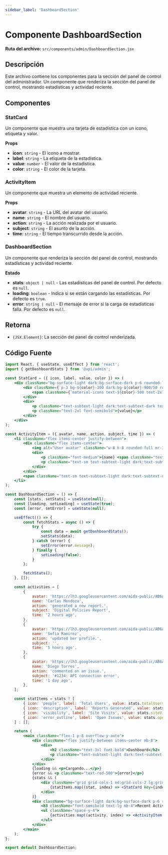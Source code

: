 ```yaml
---
sidebar_label: 'DashboardSection'
---
```


# Componente DashboardSection

**Ruta del archivo:** `src/components/admin/DashboardSection.jsx`

## Descripción

Este archivo contiene los componentes para la sección del panel de control del administrador. Un componente que renderiza la sección del panel de control, mostrando estadísticas y actividad reciente.

## Componentes

### StatCard

Un componente que muestra una tarjeta de estadística con un icono, etiqueta y valor.

**Props**

- **icon**: `string` - El icono a mostrar.
- **label**: `string` - La etiqueta de la estadística.
- **value**: `number` - El valor de la estadística.
- **color**: `string` - El color de la tarjeta.

### ActivityItem

Un componente que muestra un elemento de actividad reciente.

**Props**

- **avatar**: `string` - La URL del avatar del usuario.
- **name**: `string` - El nombre del usuario.
- **action**: `string` - La acción realizada por el usuario.
- **subject**: `string` - El asunto de la acción.
- **time**: `string` - El tiempo transcurrido desde la acción.

### DashboardSection

Un componente que renderiza la sección del panel de control, mostrando estadísticas y actividad reciente.

**Estado**

- **stats**: `object | null` - Las estadísticas del panel de control. Por defecto es `null`.
- **loading**: `boolean` - Indica si se están cargando las estadísticas. Por defecto es `true`.
- **error**: `string | null` - El mensaje de error si la carga de estadísticas falla. Por defecto es `null`.

## Retorna

- `{JSX.Element}`: La sección del panel de control renderizada.

## Código Fuente

```jsx
import React, { useState, useEffect } from 'react';
import { getDashboardStats } from '@api/admin';

const StatCard = ({ icon, label, value, color }) => (
    <div className="bg-surface-light dark:bg-surface-dark p-6 rounded-lg shadow-sm flex items-center">
        <div className={`p-3 bg-${color}-100 dark:bg-${color}-900/50 rounded-lg mr-4`}>
            <span className={`material-icons text-${color}-500 text-2xl`}>{icon}</span>
        </div>
        <div>
            <p className="text-subtext-light dark:text-subtext-dark text-sm">{label}</p>
            <p className="text-2xl font-semibold">{value}</p>
        </div>
    </div>
);

const ActivityItem = ({ avatar, name, action, subject, time }) => (
    <li className="flex items-center justify-between">
        <div className="flex items-center">
            <img alt="User avatar" className="w-8 h-8 rounded-full mr-3" src={avatar} />
            <div>
                <p className="font-medium">{name} <span className="text-subtext-light dark:text-subtext-dark font-normal">{action}</span></p>
                <p className="text-sm text-subtext-light dark:text-subtext-dark">{subject}</p>
            </div>
        </div>
        <span className="text-sm text-subtext-light dark:text-subtext-dark">{time}</span>
    </li>
);

const DashboardSection = () => {
    const [stats, setStats] = useState(null);
    const [loading, setLoading] = useState(true);
    const [error, setError] = useState(null);

    useEffect(() => {
        const fetchStats = async () => {
            try {
                const data = await getDashboardStats();
                setStats(data);
            } catch (error) {
                setError(error.message);
            } finally {
                setLoading(false);
            }
        };

        fetchStats();
    }, []);

    const activities = [
        {
            avatar: 'https://lh3.googleusercontent.com/aida-public/AB6AXuDD1fCdumBzF49JMyI4YaJ08HxwVbeX_JHgD7FOGIpz14je-mrKeFhluDXfs6ukPhoiQdcrOoMI6xI9L5JCiWim2kNUxciSoOEd0xGypCS2EU6kHcpncz1njfinMYj1toYZZkQ4LvKhgLMIrE3DzG9Zg3cWM7Nha-rY8bCyRGjx06pvE_Sb5b1GLRydfylK0yWTtYKjsADfPk1DWhLG6o54RpbfAXiA5DOdjcVUHdoaEzcB3WfcagY8zYrv4SqAt7wY6zaEj1FnAXY',
            name: 'Carlos Mendoza',
            action: 'generated a new report.',
            subject: 'Digital Policies Report',
            time: '2 hours ago',
        },
        {
            avatar: 'https://lh3.googleusercontent.com/aida-public/AB6AXuDvL5bFvxQJMPVabhZTIGwjVHxb7sGbtxgAPIjP3ua6VfXGJvUPEiNSHbbyft7aFYXrqAFUWMbWXYXQ9Xg64tgA9jE8uwpNj5RxtzW_36-kVoSMJbmPJLuwR65Xyu1iqTwgChUdVu39mGbzhi7qEUrOKho9cvwm_m8QakH5SoOywbnjRcJJuUGmk3gpi_LH0_rH7BgSlWnhQ7DdjZldGsj5quDKrCW5wrvozoum3uMPEXTNLqhiBavGnNbRZBGGDQgB59o88pptU8M',
            name: 'Sofia Ramirez',
            action: 'updated her profile.',
            subject: '',
            time: '5 hours ago',
        },
        {
            avatar: 'https://lh3.googleusercontent.com/aida-public/AB6AXuA0L8wUcmMsYSLEjHI84usiGm6ZTC8TfGR9jScwUHkH0yLY1Fsplju1fDzJ-7hgwmM0I2vQGBMgOIFDmXrhs6Lxm5vRWJcHzgKxGREa8CBSTjudm4Bvs5cCyV6BG8H8qafboXaB--Ki7ZVwqGE2jmA3DvutQBI41WvOOYr06vLEkmHeKb0-3RdAB7XXGFJPujry7hBF4dvOP3S5gU763KV4biZQSSQbdlwT-g2Y7SIVJ0lelUAikcQKzu_mOEXavP43XDm19tPkvrk',
            name: 'Diego Torres',
            action: 'commented on an issue.',
            subject: '#1234: API connection error',
            time: '1 day ago',
        },
    ];

    const statItems = stats ? [
        { icon: 'people', label: 'Total Users', value: stats.totalUsers, color: 'blue' },
        { icon: 'description', label: 'Reports Generated', value: stats.reportsGenerated, color: 'green' },
        { icon: 'visibility', label: 'Site Visits', value: stats.siteVisits, color: 'yellow' },
        { icon: 'error_outline', label: 'Open Issues', value: stats.openIssues, color: 'red' },
    ] : [];

    return (
        <main className="flex-1 p-8 overflow-y-auto">
            <div className="flex justify-between items-center mb-8">
                <div>
                    <h2 className="text-3xl font-bold">Dashboard</h2>
                    <p className="text-subtext-light dark:text-subtext-dark">Welcome back, Admin!</p>
                </div>
            </div>
            {loading && <p>Cargando...</p>}
            {error && <p className="text-red-500">{error}</p>}
            {stats && (
                <div className="grid grid-cols-1 md:grid-cols-2 lg:grid-cols-4 gap-6 mb-8">
                    {statItems.map((stat, index) => <StatCard key={index} {...stat} />)}
                </div>
            )}
            <div className="bg-surface-light dark:bg-surface-dark p-6 rounded-lg shadow-sm">
                <h3 className="font-semibold text-lg mb-4">Recent Activity</h3>
                <ul className="space-y-4">
                    {activities.map((activity, index) => <ActivityItem key={index} {...activity} />)}
                </ul>
            </div>
        </main>
    );
};

export default DashboardSection;
```

